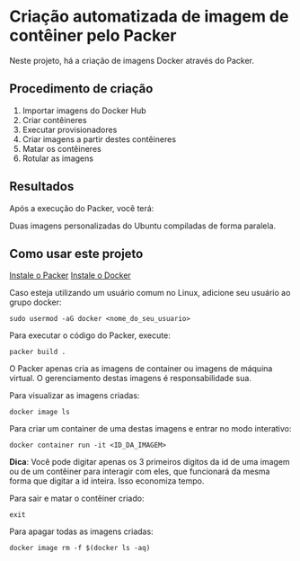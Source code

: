 # Criação automatizada de imagem de contêiner pelo Packer

Neste projeto, há a criação de imagens Docker através do Packer.

## Procedimento de criação

1. Importar imagens do Docker Hub
1. Criar contêineres
1. Executar provisionadores
1. Criar imagens a partir destes contêineres
1. Matar os contêineres
1. Rotular as imagens

## Resultados

Após a execução do Packer, você terá:

Duas imagens personalizadas do Ubuntu compiladas de forma paralela.

## Como usar este projeto

[Instale o Packer](https://developer.hashicorp.com/packer/downloads)
[Instale o Docker](https://docs.docker.com/engine/install/)

Caso esteja utilizando um usuário comum no Linux, adicione seu usuário ao grupo docker:

`sudo usermod -aG docker <nome_do_seu_usuario>`

Para executar o código do Packer, execute:

`packer build .`

O Packer apenas cria as imagens de container ou imagens de máquina virtual. O gerenciamento destas imagens é responsabilidade sua.

Para visualizar as imagens criadas:

`docker image ls`

Para criar um container de uma destas imagens e entrar no modo interativo:

`docker container run -it <ID_DA_IMAGEM>`

**Dica**: Você pode digitar apenas os 3 primeiros dígitos da id de uma imagem ou de um contêiner para interagir com eles, que funcionará da mesma forma que digitar a id inteira. Isso economiza tempo.

Para sair e matar o contêiner criado:

`exit`

Para apagar todas as imagens criadas:

`docker image rm -f $(docker ls -aq)`
